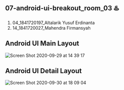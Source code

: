 ## 07-android-ui-breakout_room_03 ♨️

1. 04_1841720197_Altalarik Yusuf Erdinanta
2. 14_1841720027_Mahendra Firmansyah

## Android UI Main Layout

![Screen Shot 2020-09-29 at 14 39 17](https://user-images.githubusercontent.com/52413175/94528683-eeb7b700-0262-11eb-9c3c-9fa1cbe69edf.png)

## Android UI Detail Layout

![Screen Shot 2020-09-30 at 18 09 04](https://user-images.githubusercontent.com/52413175/94679552-817f5100-034a-11eb-9222-3977da8e45fc.png)
